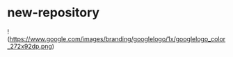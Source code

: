 # new-repository

!(https://www.google.com/images/branding/googlelogo/1x/googlelogo_color_272x92dp.png)
